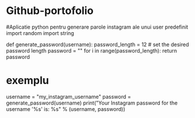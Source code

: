 # Github-portofolio
#Aplicatie python pentru generare parole instagram ale unui user predefinit
import random
import string

def generate_password(username):
  password_length = 12 # set the desired password length
  password = ""
  for i in range(password_length):
  return password

# exemplu
username = "my_instagram_username"
password = generate_password(username)
print("Your Instagram password for the username '%s' is: %s" % (username, password))
